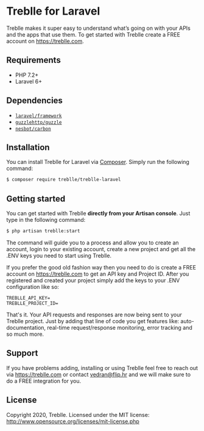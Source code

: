 
# Treblle for Laravel
Treblle makes it super easy to understand what’s going on with your APIs and the apps that use them. To get started with Treblle create a FREE account on <https://treblle.com>.

## Requirements
* PHP 7.2+
* Laravel 6+

## Dependencies
* [`laravel/framework`](https://packagist.org/packages/laravel/framework)
* [`guzzlehttp/guzzle`](https://packagist.org/packages/guzzlehttp/guzzle)
* [`nesbot/carbon`](https://packagist.org/packages/nesbot/carbon)

## Installation
You can install Treblle for Laravel via [Composer](http://getcomposer.org/). Simply run the following command:

```bash
$ composer require treblle/treblle-laravel
```

## Getting started
 You can get started with Treblle **directly from your Artisan console**. Just type in the following command:
 
```bash
$ php artisan treblle:start
```
The command will guide you to a process and allow you to create an account, login to your existing account, create a new project and get all the .ENV keys you need to start using Treblle. 

If you prefer the good old fashion way then you need to do is create a FREE account on <https://treblle.com> to get an API key and Project ID. After you registered and created your project simply add the keys to your .ENV configuration like so:

```shell
TREBLLE_API_KEY=
TREBLLE_PROJECT_ID=

```
That's it. Your API requests and responses are now being sent to your Treblle project. Just by adding that line of code you get features like: auto-documentation, real-time request/response monitoring, error tracking and so much more.


## Support
If you have problems adding, installing or using Treblle feel free to reach out via <https://treblle.com> or contact vedran@flip.hr and we will make sure to do a FREE integration for you. 

## License
Copyright 2020, Treblle. Licensed under the MIT license:
http://www.opensource.org/licenses/mit-license.php
